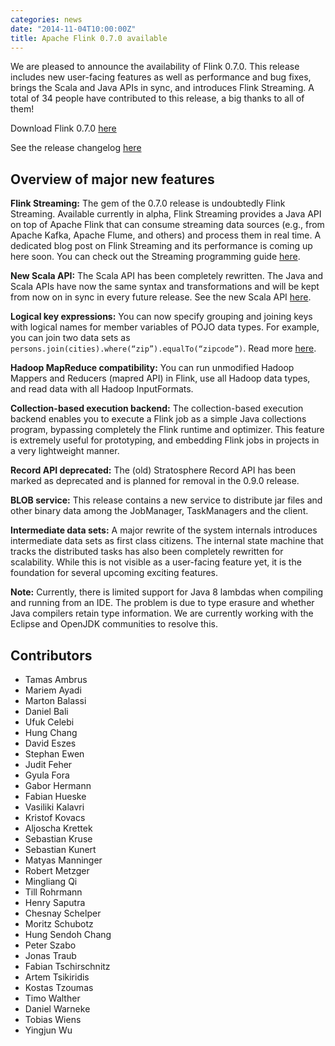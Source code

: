 ```yaml
---
categories: news
date: "2014-11-04T10:00:00Z"
title: Apache Flink 0.7.0 available
---
```


We are pleased to announce the availability of Flink 0.7.0. This release includes new user-facing features as well as performance and bug fixes, brings the Scala and Java APIs in sync, and introduces Flink Streaming. A total of 34 people have contributed to this release, a big thanks to all of them!

Download Flink 0.7.0 [here](http://flink.incubator.apache.org/downloads.html)

See the release changelog [here](https://issues.apache.org/jira/secure/ReleaseNote.jspa?projectId=12315522&version=12327648)

## Overview of major new features

**Flink Streaming:** The gem of the 0.7.0 release is undoubtedly Flink Streaming. Available currently in alpha, Flink Streaming provides a Java API on top of Apache Flink that can consume streaming data sources (e.g., from Apache Kafka, Apache Flume, and others) and process them in real time. A dedicated blog post on Flink Streaming and its performance is coming up here soon. You can check out the Streaming programming guide [here]({{site.DOCS_BASE_URL}}flink-docs-release-0.7/streaming_guide.html).

**New Scala API:** The Scala API has been completely rewritten. The Java and Scala APIs have now the same syntax and transformations and will be kept from now on in sync in every future release. See the new Scala API [here]({{site.DOCS_BASE_URL}}flink-docs-release-0.7/programming_guide.html).

**Logical key expressions:** You can now specify grouping and joining keys with logical names for member variables of POJO data types. For example, you can join two data sets as ``persons.join(cities).where(“zip”).equalTo(“zipcode”)``. Read more [here]({{site.DOCS_BASE_URL}}flink-docs-release-0.7/programming_guide.html#specifying-keys).

**Hadoop MapReduce compatibility:** You can run unmodified Hadoop Mappers and Reducers (mapred API) in Flink, use all Hadoop data types, and read data with all Hadoop InputFormats.

**Collection-based execution backend:** The collection-based execution backend enables you to execute a Flink job as a simple Java collections program, bypassing completely the Flink runtime and optimizer. This feature is extremely useful for prototyping, and embedding Flink jobs in projects in a very lightweight manner.

**Record API deprecated:** The (old) Stratosphere Record API has been marked as deprecated and is planned for removal in the 0.9.0 release.

**BLOB service:** This release contains a new service to distribute jar files and other binary data among the JobManager, TaskManagers and the client. 

**Intermediate data sets:** A major rewrite of the system internals introduces intermediate data sets as first class citizens. The internal state machine that tracks the distributed tasks has also been completely rewritten for scalability. While this is not visible as a user-facing feature yet, it is the foundation for several upcoming exciting features.

**Note:** Currently, there is limited support for Java 8 lambdas when compiling and running from an IDE. The problem is due to type erasure and whether Java compilers retain type information. We are currently working with the Eclipse and OpenJDK communities to resolve this.

## Contributors

* Tamas Ambrus
* Mariem Ayadi
* Marton Balassi
* Daniel Bali
* Ufuk Celebi
* Hung Chang
* David Eszes
* Stephan Ewen
* Judit Feher
* Gyula Fora
* Gabor Hermann
* Fabian Hueske
* Vasiliki Kalavri
* Kristof Kovacs
* Aljoscha Krettek
* Sebastian Kruse
* Sebastian Kunert
* Matyas Manninger
* Robert Metzger
* Mingliang Qi
* Till Rohrmann
* Henry Saputra
* Chesnay Schelper
* Moritz Schubotz
* Hung Sendoh Chang
* Peter Szabo
* Jonas Traub
* Fabian Tschirschnitz
* Artem Tsikiridis
* Kostas Tzoumas
* Timo Walther
* Daniel Warneke
* Tobias Wiens
* Yingjun Wu